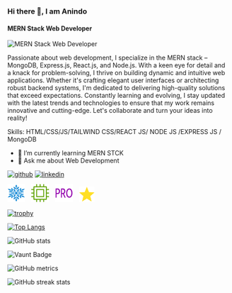 ### Hi there 👋, I am Anindo
#### MERN Stack Web Developer
![MERN Stack Web Developer](https://media.licdn.com/dms/image/D5616AQHA4EB1-_Y5-Q/profile-displaybackgroundimage-shrink_350_1400/0/1712009073044?e=1717632000&v=beta&t=lCaa1nUUllZ5yMHVXa7O9Wo70WW3MfyHpTrQgNgUmI4)

Passionate about web development, I specialize in the MERN stack – MongoDB, Express.js, React.js, and Node.js. With a keen eye for detail and a knack for problem-solving, I thrive on building dynamic and intuitive web applications. Whether it's crafting elegant user interfaces or architecting robust backend systems, I'm dedicated to delivering high-quality solutions that exceed expectations. Constantly learning and evolving, I stay updated with the latest trends and technologies to ensure that my work remains innovative and cutting-edge. Let's collaborate and turn your ideas into reality!



Skills: HTML/CSS/JS/TAILWIND CSS/REACT JS/ NODE JS /EXPRESS JS / MongoDB

- 🌱 I’m currently learning MERN STCK 
- 💬 Ask me about Web Development   


[<img src='https://cdn.jsdelivr.net/npm/simple-icons@3.0.1/icons/github.svg' alt='github' height='40'>](https://github.com/Anindokumarroy)  [<img src='https://cdn.jsdelivr.net/npm/simple-icons@3.0.1/icons/linkedin.svg' alt='linkedin' height='40'>](https://www.linkedin.com/in/anindokumarroy/)  

<a href='https://archiveprogram.github.com/'><img src='https://raw.githubusercontent.com/acervenky/animated-github-badges/master/assets/acbadge.gif' width='40' height='40'></a> <a href='https://docs.github.com/en/developers'><img src='https://raw.githubusercontent.com/acervenky/animated-github-badges/master/assets/devbadge.gif' width='40' height='40'></a> <a href='https://github.com/pricing'><img src='https://raw.githubusercontent.com/acervenky/animated-github-badges/master/assets/pro.gif' width='40' height='40'></a> <a href='https://stars.github.com/'><img src='https://raw.githubusercontent.com/acervenky/animated-github-badges/master/assets/starbadge.gif' width='35' height='35'></a> 

[![trophy](https://github-profile-trophy.vercel.app/?username=Anindokumarroy)](https://github.com/ryo-ma/github-profile-trophy)

[![Top Langs](https://github-readme-stats.vercel.app/api/top-langs/?username=Anindokumarroy)](https://github.com/anuraghazra/github-readme-stats)

![GitHub stats](https://github-readme-stats.vercel.app/api?username=Anindokumarroy&show_icons=true&count_private=true)  

![Vaunt Badge](https://api.vaunt.dev/v1/github/entities/Anindokumarroy/contributions?format=svg&private=true)  

![GitHub metrics](https://metrics.lecoq.io/Anindokumarroy)  

![GitHub streak stats](https://streak-stats.demolab.com/?user=Anindokumarroy)  

